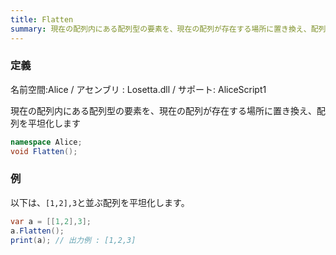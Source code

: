 ```yaml
---
title: Flatten
summary: 現在の配列内にある配列型の要素を、現在の配列が存在する場所に置き換え、配列を平坦化します
---
```

### 定義
名前空間:Alice / アセンブリ : Losetta.dll / サポート: AliceScript1

現在の配列内にある配列型の要素を、現在の配列が存在する場所に置き換え、配列を平坦化します

```cs title="AliceScript"
namespace Alice;
void Flatten();
```

### 例
以下は、`[1,2],3`と並ぶ配列を平坦化します。

```cs title="AliceScript"
var a = [[1,2],3];
a.Flatten();
print(a); // 出力例 : [1,2,3]
```
